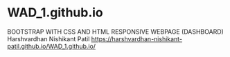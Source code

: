 # WAD_1.github.io
BOOTSTRAP WITH CSS AND HTML RESPONSIVE WEBPAGE (DASHBOARD)
Harshvardhan Nishikant Patil
https://harshvardhan-nishikant-patil.github.io/WAD_1.github.io/

